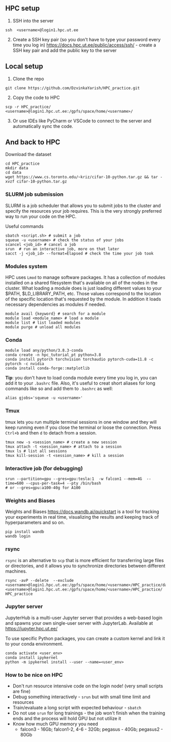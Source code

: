 ## HPC setup
1. SSH into the server
```
ssh  <username>@login1.hpc.ut.ee
```

2. Create a SSH key pair (so you don't have to type your password every time you log in)
https://docs.hpc.ut.ee/public/access/ssh/ - create a SSH key pair and add the public key to the server

## Local setup
1. Clone the repo
```
git clone https://github.com/DzvinkaYarish/HPC_practice.git
```
2. Copy the code to HPC
```
scp -r HPC_practice/ <username>@login1.hpc.ut.ee:/gpfs/space/home/<username>/
```
3. Or use IDEs like PyCharm or VSCode to connect to the server and automatically sync the code.

## And back to HPC
Download the dataset
```
cd HPC_practice
mkdir data
cd data
wget https://www.cs.toronto.edu/~kriz/cifar-10-python.tar.gz && tar -xvzf cifar-10-python.tar.gz
```
### SLURM job submission
SLURM is a job scheduler that allows you to submit jobs to the cluster and specify the resources your job requires. 
This is the very strongly preferred way to run your code on the HPC.

Useful commands
```
sbatch <script.sh> # submit a job
squeue -u <username> # check the status of your jobs
scancel <job_id> # cancel a job
srun  # run an interactive job, more on that later
sacct -j <job_id> --format=Elapsed # check the time your job took
```

### Modules system
HPC uses `Lmod` to manage software packages. It has a collection of modules installed on a shared filesystem that's available on all of the nodes in the cluster.
What loading a module does is just loading different values to your $PATH, $LD_LIBRARY_PATH, etc. Those values correspond to the location of the specific location that's requested by the module. 
In addition it loads necessary dependencies as modules if needed.
```
module avail {keyword} # search for a module
module load <module_name> # load a module
module list # list loaded modules
module purge # unload all modules
```
### Conda
```
module load any/python/3.8.3-conda
conda create -n hpc_tutorial_pt python=3.8
conda install pytorch torchvision torchaudio pytorch-cuda=11.8 -c pytorch -c nvidia
conda install conda-forge::matplotlib
```
**Tip**:
you don't have to load conda module every time you log in, you can add it to your `.bashrc` file.
Also, it's useful to creat short aliases for long commands like so and add them to `.bashrc` as well:
```
alias gjobs='squeue -u <username>'
```

### Tmux
tmux lets you run multiple terminal sessions in one window and 
they will keep running even if you close the terminal or loose the connection.
Press `Ctrl+b` and then `d` to detach from a session.
```
tmux new -s <session_name> # create a new session
tmux attach -t <session_name> # attach to a session
tmux ls # list all sessions
tmux kill-session -t <session_name> # kill a session
```

### Interactive job (for debugging)
```
srun --partition=gpu --gres=gpu:tesla:1  -w falcon1 --mem=4G  --time=600 --cpus-per-task=4 --pty /bin/bash
# or --gres=gpu:a100-40g for A100
```

### Weights and Biases
Weights and Biases https://docs.wandb.ai/quickstart is a tool for tracking your experiments in real time, visualizing the results and
keeping track of hyperparameters and so on.
```
pip install wandb
wandb login
```

### rsync
`rsync` is an alternative to `scp` that is more efficient for transferring large files or directories,
and it allows you to synchronize directories between different machines.
```
rsync -avP --delete  --exclude <username>@login1.hpc.ut.ee:/gpfs/space/home/<username>/HPC_practice/data  <username>@login1.hpc.ut.ee:/gpfs/space/home/<username>/HPC_practice/ HPC_practice
```

### Jupyter server
JupyterHub is a multi-user Jupyter server that provides a web-based login and spawns your own single-user server with JupyterLab.
Available at https://jupyter.hpc.ut.ee/

To use specific Python packages, you can create a custom kernel and link it to your conda environment.

```
conda activate <user_env>
conda install ipykernel
python -m ipykernel install --user --name=<user_env>
```

### How to be nice on HPC
- Don't run resource intensive code  on the login node! (very small scripts are fine)
- Debug something interactively - `srun` but with small time limit and resources
- Train/evaluate a long script with expected behaviour - `sbatch`
- Do not use `srun` for long trainings - the job won't finish when the training ends and the process will hold GPU but not utilize it
- Know how much GPU memory you need 
  - falcon3 - 16Gb; falcon1-2, 4-6 - 32Gb; pegasus - 40Gb; pegasus2 - 80Gb

